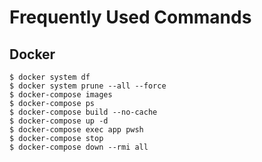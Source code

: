 # Frequently Used Commands

## Docker
```
$ docker system df
$ docker system prune --all --force
$ docker-compose images
$ docker-compose ps
$ docker-compose build --no-cache
$ docker-compose up -d
$ docker-compose exec app pwsh
$ docker-compose stop
$ docker-compose down --rmi all
```